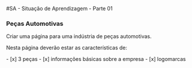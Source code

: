 #SA - Situação de Aprendizagem - Parte 01

<h3>Peças Automotivas</h3>

<p>Criar uma página para uma indústria de peças automotivas.</p>
<p>Nesta página deverão estar as características de:</p>
- [x] 3 peças
- [x] informações básicas sobre a empresa
- [x] logomarcas
